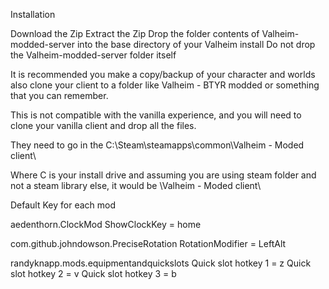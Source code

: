 Installation

Download the Zip 
Extract the Zip
Drop the folder contents of Valheim-modded-server
 into the base directory of your Valheim install
Do not drop the Valheim-modded-server folder itself

It is recommended you make a copy/backup of your character and worlds also clone your client to a folder like Valheim - BTYR modded or something that you can remember. 

This is not compatible with the vanilla experience, and you will need to clone your vanilla client and drop all the files. 

They need to go in the C:\Steam\steamapps\common\Valheim - Moded client\

Where C is your install drive and assuming you are using steam folder and not a steam library else, it would be <STEAM LIBRARY>\Valheim - Moded client\


Default Key for each mod


aedenthorn.ClockMod
ShowClockKey = home

com.github.johndowson.PreciseRotation
RotationModifier = LeftAlt


randyknapp.mods.equipmentandquickslots
Quick slot hotkey 1 = z
Quick slot hotkey 2 = v
Quick slot hotkey 3 = b
